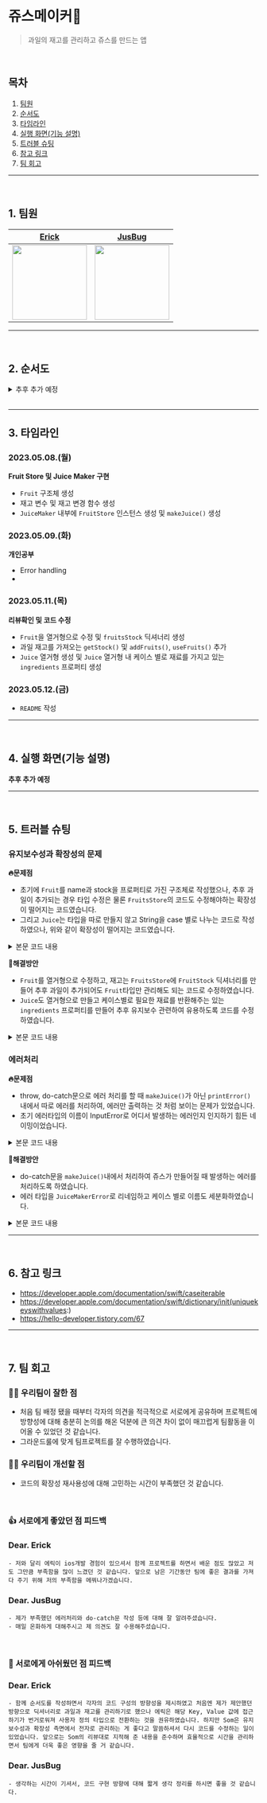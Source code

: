 # 쥬스메이커🧃

> 과일의 재고를 관리하고 쥬스를 만드는 앱

</br>

## 목차

1. [팀원](#1.)
2. [순서도](#2.)
3. [타임라인](#3.)
4. [실행 화면(기능 설명)](#4.)
5. [트러블 슈팅](#5.)
6. [참고 링크](#6.)
7. [팀 회고](#7.)

---

</br>

<a id="1."></a>

## 1. 팀원

| [Erick](https://github.com/h-suo) | [JusBug](https://github.com/JusBug) |
| --- | --- |
| <img src="https://user-images.githubusercontent.com/109963294/235300758-fe15d3c5-e312-41dd-a9dd-d61e0ab354cf.png" height="150"/> | <Img src="https://github.com/JusBug/ios-juice-maker/assets/109963294/53a73571-41d9-4914-a917-d8ea099be948" width="150"/> |

---

<a id="2."></a>

</br>

## 2. 순서도

<details>
<summary>추후 추가 예정</summary>

## </details>

</br>

---

<a id="3."></a>

## 3. 타임라인

### 2023.05.08.(월)

**Fruit Store 및 Juice Maker 구현**

- `Fruit` 구조체 생성
- 재고 변수 및 재고 변경 함수 생성
- `JuiceMaker`  내부에 `FruitStore` 인스턴스 생성 및 `makeJuice()` 생성

### **2023.05.09.(화)**

**개인공부**
- Error handling
- 

### **2023.05.11.(목)**

**리뷰확인 및 코드 수정**

- `Fruit`을 열거형으로 수정 및 `fruitsStock` 딕셔너리 생성
- 과일 재고를 가져오는 `getStock()` 및 `addFruits()`, `useFruits()` 추가
- `Juice` 열거형 생성 및 `Juice` 열거형 내 케이스 별로 재료를 가지고 있는 `ingredients` 프로퍼티 생성

### **2023.05.12.(금)**

- `README` 작성

---

</br>

<a id="4."></a>

## 4. 실행 화면(기능 설명)

**추후 추가 예정**

---

</br>

<a id="5."></a>

## 5. 트러블 슈팅

### 유지보수성과 확장성의 문제

**🔥문제점**

- 초기에 `Fruit`를 name과 stock을 프로퍼티로 가진 구조체로 작성했으나, 추후 과일이 추가되는 경우 타입 수정은 물론 `FruitsStore`의 코드도 수정해야하는 확장성이 떨어지는 코드였습니다.
- 그리고 `Juice`는 타입을 따로 만들지 않고 String을 case 별로 나누는 코드로 작성하였으나, 위와 같이 확장성이 떨어지는 코드였습니다.

<details>
<summary>본문 코드 내용</summary>

### Fruit 구조체

```swift
struct Fruit {
    var name: String
    var stock: Int
}
```
  
### makeJuice 코드

```swift
func makeJuice(_ juice: String) throws {
        
        switch juice {
        case "딸기쥬스":
            guard fruitStore.strawberryStock >= 16 else { throw InputError.stockError }
            let changeNumber = fruitStore.strawberryStock - 16
            try fruitStore.changeStock("딸기", to: changeNumber)
        case "바나나쥬스":
            guard fruitStore.bananaStock >= 2 else { throw InputError.stockError }
            let changeFirstNumber = fruitStore.bananaStock - 2
            try fruitStore.changeStock("바나나", to: changeFirstNumber)
        case "키위쥬스":
            guard fruitStore.kiwiStock >= 3 else { throw InputError.stockError }
            let changeFirstNumber = fruitStore.kiwiStock - 3
            try fruitStore.changeStock("키위", to: changeFirstNumber)
        case "파인애플쥬스":
            guard fruitStore.pineappleStock >= 2 else { throw InputError.stockError }
            let changeFirstNumber = fruitStore.pineappleStock - 2
            try fruitStore.changeStock("파인애플", to: changeFirstNumber)
        case "딸바쥬스":
            guard fruitStore.strawberryStock >= 10 && fruitStore.bananaStock >= 1 else { throw InputError.stockError }
            let changeFirstNumber = fruitStore.strawberryStock - 10
            try fruitStore.changeStock("딸기", to: changeFirstNumber)
            let changeSecondNumber = fruitStore.bananaStock - 1
            try fruitStore.changeStock("바나나", to: changeSecondNumber)
        case "망고쥬스":
            guard fruitStore.mangoStock >= 3 else { throw InputError.stockError }
            let changeFirstNumber = fruitStore.mangoStock - 3
            try fruitStore.changeStock("망고", to: changeFirstNumber)
        case "망고키위쥬스":
            guard fruitStore.mangoStock >= 2 && fruitStore.kiwiStock >= 1 else { throw InputError.stockError }
            let changeFirstNumber = fruitStore.mangoStock - 2
            try fruitStore.changeStock("망고", to: changeFirstNumber)
            let changeSecondNumber = fruitStore.kiwiStock - 1
            try fruitStore.changeStock("키위", to: changeSecondNumber)
        default:
            throw InputError.nameError
        }
    }
```

</details>

**🧯해결방안**

- `Fruit`를 열거형으로 수정하고, 재고는 `FruitsStore`에 `FruitStock` 딕셔너리를 만들어 추후 과일이 추가되어도 `Fruit`타입만 관리해도 되는 코드로 수정하였습니다.
- `Juice`도 열거형으로 만들고 케이스별로 필요한 재료를 반환해주는 있는 `ingredients` 프로퍼티를 만들어 추후 유지보수 관련하여 유용하도록 코드를 수정하였습니다.

<details>
<summary>본문 코드 내용</summary>

### Fruit 코드

```swift
enum Fruit: CaseIterable {
    case strawberry
    case banana
    case pineapple
    case kiwi
    case mango
}
```
  
### Juice 코드

```swift
enum Juice {
    case strawberryJuice
    case bananaJuice
    case pineappleJuice
    case kiwiJuice
    case mangoJuice
    case strawberryBananaJuice
    case mangoKiwiJuice
    
    var ingredients: [Fruit: Int] {
        switch self {
        case .strawberryJuice:
            return [.strawberry: 16]
        case .bananaJuice:
            return [.banana: 2]
        case .pineappleJuice:
            return [.pineapple: 2]
        case .kiwiJuice:
            return [.kiwi: 3]
        case .mangoJuice:
            return [.mango: 3]
        case .strawberryBananaJuice:
            return [.strawberry: 10, .banana: 1]
        case .mangoKiwiJuice:
            return [.mango: 2, .kiwi: 1]
        }
    }
}
```

</details>

### 에러처리

**🔥문제점**

- throw, do-catch문으로 에러 처리를 할 때 `makeJuice()`가 아닌 `printError()` 내에서 따로 에러를 처리하여, 에러만 출력하는 것 처럼 보이는 문제가 있었습니다.
- 초기 에러타입의 이름이 InputError로 어디서 발생하는 에러인지 인지하기 힘든 네이밍이었습니다.

<details>
<summary>본문 코드 내용</summary>

### printError 코드

```swift
func printError(_ juice: String) {
        do {
            try makeJuice(juice)
        } catch InputError.stockError {
            print("재고가 부족합니다.")
        } catch InputError.nameError {
            print("잘못된 이름입니다.")
        } catch {
            print("알수없는 오류")
        }
    }
```
  
### InputError 코드

```swift
enum InputError: Error {
    case nameError
    case stockError
}
```

</details>

**🧯해결방안**

- do-catch문을 `makeJuice()`내에서 처리하여 쥬스가 만들어질 때 발생하는 에러를 처리하도록 하였습니다.
- 에러 타입을 `JuiceMakerError`로 리네임하고 케이스 별로 이름도 세분화하였습니다. 

<details>
<summary>본문 코드 내용</summary>

### makeJuice 코드

```swift
func makeJuice(_ juice: Juice) {
        do {
            try useIngredient(juice)
        } catch JuiceMakerError.nonExistentFruit {
            print("없는 과일입니다.")
        } catch JuiceMakerError.outOfStock {
            print("재고가 부족합니다.")
        } catch JuiceMakerError.nonExistentJuice {
            print("없는 쥬스입니다.")
        } catch {
            print("알수없는 에러: (error.localizedDescription)")
        }
  }
```
  
### JuiceMakerError 코드

```swift
enum JuiceMakerError: Error {
    case nonExistentFruit
    case outOfStock
    case nonExistentJuice
}
```

</details>

---

</br>

<a id="6."></a>

## 6. 참고 링크

- https://developer.apple.com/documentation/swift/caseiterable
- https://developer.apple.com/documentation/swift/dictionary/init(uniquekeyswithvalues:)
- https://hello-developer.tistory.com/67

---

</br>

<a id="7."></a>

## 7. 팀 회고

### 👏🏻 우리팀이 잘한 점

- 처음 팀 배정 됐을 때부터 각자의 의견을 적극적으로 서로에게 공유하며 프로젝트에 방향성에 대해 충분히 논의를 해온 덕분에 큰 의견 차이 없이 매끄럽게 팀활동을 이어올 수 있었던 것 같습니다.
- 그라운드룰에 맞게 팀프로젝트를 잘 수행하였습니다.

### 👊🏻 우리팀이 개선할 점

- 코드의 확장성 재사용성에 대해 고민하는 시간이 부족했던 것 같습니다.

</br>

### 👍 서로에게 좋았던 점 피드백

### Dear. Erick

```
- 저와 달리 에릭이 ios개발 경험이 있으셔서 함께 프로젝트를 하면서 배운 점도 많았고 저도 그만큼 부족함을 많이 느겼던 것 같습니다. 앞으로 남은 기간동안 팀에 좋은 결과를 가져다 주기 위해 저의 부족함을 메꿔나가겠습니다.
```

### Dear. JusBug

```
- 제가 부족했던 에러처리와 do-catch문 작성 등에 대해 잘 알려주셨습니다.
- 매일 온화하게 대해주시고 제 의견도 잘 수용해주셨습니다.
```

</br>

### :pray: 서로에게 아쉬웠던 점 피드백

### Dear. Erick

```
- 함께 순서도를 작성하면서 각자의 코드 구성의 방향성을 제시하였고 처음엔 제가 제안했던 방향으로 딕셔너리로 과일과 재고를 관리하기로 했으나 에릭은 해당 Key, Value 값에 접근하기가 번거로워져 사용자 정의 타입으로 전환하는 것을 권유하였습니다. 하지만 Som은 유지보수성과 확장성 측면에서 전자로 관리하는 게 좋다고 말씀하셔서 다시 코드를 수정하는 일이 있었습니다. 앞으로는 Som의 리뷰대로 지적해 준 내용을 준수하며 효율적으로 시간을 관리하면서 팀에게 더욱 좋은 영향을 줄 거 같습니다.
```

### Dear. JusBug
```
- 생각하는 시간이 기셔서, 코드 구현 방향에 대해 짧게 생각 정리를 하시면 좋을 것 같습니다.
```
